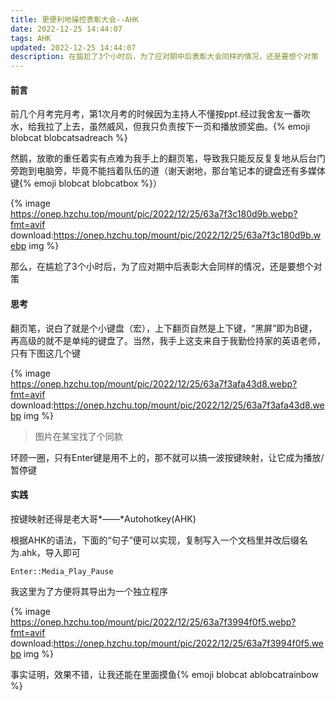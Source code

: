 ```yaml
---
title: 更便利地操控表彰大会--AHK
date: 2022-12-25 14:44:07
tags: AHK
updated: 2022-12-25 14:44:07
description: 在尴尬了3个小时后，为了应对期中后表彰大会同样的情况，还是要想个对策
---
```


#### 前言

前几个月考完月考，第1次月考的时候因为主持人不懂按ppt.经过我舍友一番吹水，给我拉了上去，虽然威风，但我只负责按下一页和播放颁奖曲。{% emoji blobcat blobcatsadreach %}

然鹅，放歌的重任着实有点难为我手上的翻页笔，导致我只能反反复复地从后台门旁跑到电脑旁，毕竟不能挡着队伍的道（谢天谢地，那台笔记本的键盘还有多媒体键{% emoji blobcat blobcatbox %}）

{% image https://onep.hzchu.top/mount/pic/2022/12/25/63a7f3c180d9b.webp?fmt=avif download:https://onep.hzchu.top/mount/pic/2022/12/25/63a7f3c180d9b.webp img %}

那么，在尴尬了3个小时后，为了应对期中后表彰大会同样的情况，还是要想个对策

#### 思考

翻页笔，说白了就是个小键盘（宏），上下翻页自然是上下键，“黑屏”即为B键，再高级的就不是单纯的键盘了。当然，我手上这支来自于我勤俭持家的英语老师，只有下图这几个键

{% image https://onep.hzchu.top/mount/pic/2022/12/25/63a7f3afa43d8.webp?fmt=avif download:https://onep.hzchu.top/mount/pic/2022/12/25/63a7f3afa43d8.webp img %}

> 图片在某宝找了个同款

环顾一圈，只有Enter键是用不上的，那不就可以搞一波按键映射，让它成为播放/暂停键

#### 实践

按键映射还得是老大哥*——*Autohotkey(AHK)

根据AHK的语法，下面的“句子”便可以实现，复制写入一个文档里并改后缀名为.ahk，导入即可

```
Enter::Media_Play_Pause
```

我这里为了方便将其导出为一个独立程序

{% image https://onep.hzchu.top/mount/pic/2022/12/25/63a7f3994f0f5.webp?fmt=avif download:https://onep.hzchu.top/mount/pic/2022/12/25/63a7f3994f0f5.webp img %}

事实证明，效果不错，让我还能在里面摸鱼{% emoji blobcat ablobcatrainbow %}
